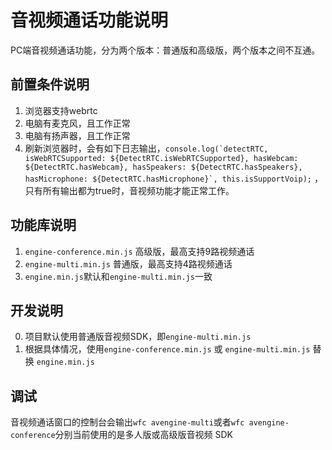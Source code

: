 # 音视频通话功能说明

PC端音视频通话功能，分为两个版本：普通版和高级版，两个版本之间不互通。

## 前置条件说明

1. 浏览器支持webrtc
2. 电脑有麦克风，且工作正常
3. 电脑有扬声器，且工作正常
4. 刷新浏览器时，会有如下日志输出，```console.log(`detectRTC, isWebRTCSupported: ${DetectRTC.isWebRTCSupported}, hasWebcam: ${DetectRTC.hasWebcam}, hasSpeakers: ${DetectRTC.hasSpeakers}, hasMicrophone: ${DetectRTC.hasMicrophone}`, this.isSupportVoip);```
，只有所有输出都为true时，音视频功能才能正常工作。

## 功能库说明

1. ```engine-conference.min.js``` 高级版，最高支持9路视频通话
2. ```engine-multi.min.js``` 普通版，最高支持4路视频通话
3. ```engine.min.js```默认和```engine-multi.min.js```一致

## 开发说明

0. 项目默认使用普通版音视频SDK，即```engine-multi.min.js```
1. 根据具体情况，使用```engine-conference.min.js``` 或 ```engine-multi.min.js``` 替换 ```engine.min.js```

## 调试
音视频通话窗口的控制台会输出`wfc avengine-multi`或者`wfc avengine-conference`分别当前使用的是多人版或高级版音视频 SDK
